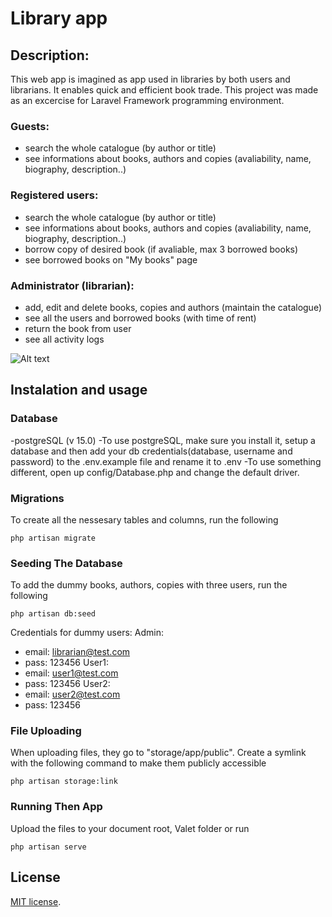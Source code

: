 # Library app

## Description:

This web app is imagined as app used in libraries by both users and librarians. It enables quick and efficient book trade. This project was made as an excercise for Laravel Framework programming environment.

### Guests:
- search the whole catalogue (by author or title)
- see informations about books, authors and copies (avaliability, name, biography, description..)

### Registered users:
- search the whole catalogue (by author or title)
- see informations about books, authors and copies (avaliability, name, biography, description..)
- borrow copy of desired book (if avaliable, max 3 borrowed books)
- see borrowed books on "My books" page

### Administrator (librarian):
- add, edit and delete books, copies and authors (maintain the catalogue)
- see all the users and borrowed books (with time of rent)
- return the book from user
- see all activity logs

![Alt text](/public/images/APP1.gif)

## Instalation and usage

### Database
-postgreSQL (v 15.0)
-To use postgreSQL, make sure you install it, setup a database and then add your db credentials(database, username and password) to the .env.example file and rename it to .env
-To use something different, open up config/Database.php and change the default driver.

### Migrations
To create all the nessesary tables and columns, run the following
```
php artisan migrate
```

### Seeding The Database
To add the dummy books, authors, copies with three users, run the following
```
php artisan db:seed
```
Credentials for dummy users:
Admin: 
- email: librarian@test.com
- pass: 123456
User1:
- email: user1@test.com
- pass: 123456
User2:
- email: user2@test.com
- pass: 123456

### File Uploading
When uploading files, they go to "storage/app/public". Create a symlink with the following command to make them publicly accessible
```
php artisan storage:link
```

### Running Then App
Upload the files to your document root, Valet folder or run 
```
php artisan serve
```

## License

[MIT license](https://opensource.org/licenses/MIT).
